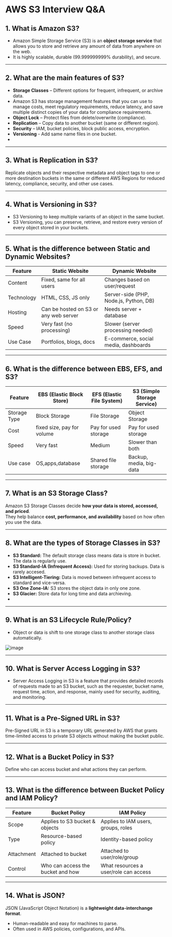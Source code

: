 # AWS S3 Interview Q&A

## 1. What is Amazon S3?
- Amazon Simple Storage Service (S3) is an **object storage service** that allows you to store and retrieve any amount of data from anywhere on the web. 
- It is highly scalable, durable (99.999999999% durability), and secure.
  

---

## 2. What are the main features of S3?
- **Storage Classes** – Different options for frequent, infrequent, or archive data.
- Amazon S3 has storage management features that you can use to manage costs, meet regulatory requirements, reduce latency, and save multiple distinct copies of your data for compliance requirements.
- **Object Lock** – Protect files from delete/overwrite (compliance).
- **Replication** – Copy data to another bucket (same or different region).
- **Security** – IAM, bucket policies, block public access, encryption.
- **Versioning** - Add same name files in one bucket.
- 
---

## 3. What is Replication in S3?
Replicate objects and their respective metadata and object tags to one or more destination buckets in the same or different AWS Regions for reduced latency, compliance, security, and other use cases.

---

## 4. What is Versioning in S3?
- S3 Versioning to keep multiple variants of an object in the same bucket.
- S3 Versioning, you can preserve, retrieve, and restore every version of every object stored in your buckets.
  
---

## 5. What is the difference between Static and Dynamic Websites?

| Feature        | Static Website                        | Dynamic Website                      |
|----------------|---------------------------------------|--------------------------------------|
| Content        | Fixed, same for all users             | Changes based on user/request         |
| Technology     | HTML, CSS, JS only                    | Server-side (PHP, Node.js, Python, DB)|
| Hosting        | Can be hosted on S3 or any web server | Needs server + database               |
| Speed          | Very fast (no processing)             | Slower (server processing needed)     |
| Use Case       | Portfolios, blogs, docs               | E-commerce, social media, dashboards  |

---

## 6. What is the difference between EBS, EFS, and S3?
| Feature            | EBS (Elastic Block Store) | EFS (Elastic File System) | S3 (Simple Storage Service) |
|--------------------|---------------------------|---------------------------|-----------------------------|
| Storage Type       | Block Storage             | File Storage              | Object Storage              |
| Cost               | fixed size, pay for volume | Pay for used storage     | Pay for used storage        |
| Speed              | Very fast                 | Medium                    | Slower than both            |
| Use case           | OS,apps,database          | Shared file storage       | Backup, media, big-data     |

---

## 7. What is an S3 Storage Class?
Amazon S3 Storage Classes decide **how your data is stored, accessed, and priced**.  
They help balance **cost, performance, and availability** based on how often you use the data.


---

## 8. What are the types of Storage Classes in S3?
- **S3 Standard:** The default storage class means data is store in bucket. The data is  regularly use.   
- **S3 Standard-IA (Infrequent Access):** Used for storing  backups. Data is rarely accesed.
- **S3 Intelligent-Tiering:** Data is moved between infrequent access to standard and vice-versa.  
- **S3 One Zone-IA:** S3 stores the object data in only one zone.
- **S3 Glacier:** Store data for long time and data archieving.
- 
---

## 9. What is an S3 Lifecycle Rule/Policy?
- Object or data is shift to one storage class to another storage class automatically.


![image](https://github.com/DhirajDeshmukh8239/AWS/blob/0b79f7dce9e0b51239060f0f57e48723ce115cc8/S3/Screenshot%202025-08-21%20201243.png)

---

## 10. What is Server Access Logging in S3?
- Server Access Logging in S3 is a feature that provides detailed records of requests made to an S3 bucket, such as the requester, bucket name, request time, action, and response, mainly used for security, auditing, and monitoring.
---

## 11. What is a Pre-Signed URL in S3?
Pre-Signed URL in S3 is a temporary URL generated by AWS that grants time-limited access to private S3 objects without making the bucket public. 

---

## 12. What is a Bucket Policy in S3?
Define who can access bucket and what actions they can perform.  

---

## 13. What is the difference between Bucket Policy and IAM Policy?

| Feature        | Bucket Policy                          | IAM Policy                          |
|----------------|----------------------------------------|-------------------------------------|
| Scope          | Applies to S3 bucket & objects         | Applies to IAM users, groups, roles |
| Type           | Resource-based policy                  | Identity-based policy                |
| Attachment     | Attached to bucket                     | Attached to user/role/group          |
| Control        | Who can access the bucket and how      | What resources a user/role can access|


---

## 14. What is JSON?
JSON (JavaScript Object Notation) is a **lightweight data-interchange format**.  
- Human-readable and easy for machines to parse.  
- Often used in AWS policies, configurations, and APIs.  
